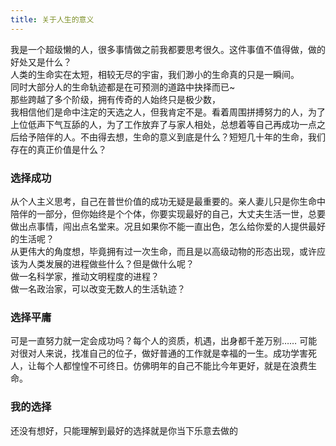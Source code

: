 ```yaml
---
title: 关于人生的意义
---
```

我是一个超级懒的人，很多事情做之前我都要思考很久。这件事值不值得做，做的好处又是什么？<br/>
人类的生命实在太短，相较无尽的宇宙，我们渺小的生命真的只是一瞬间。<br/>
同时大部分人的生命轨迹都是在可预测的道路中抉择而已~ <br/>
那些跨越了多个阶级，拥有传奇的人始终只是极少数，<br/>
我相信他们是命中注定的天选之人，但我肯定不是。看着周围拼搏努力的人，为了上位低声下气互舔的人，为了工作放弃了与家人相处，总想着等自己再成功一点之后给予陪伴的人。不由得去想，生命的意义到底是什么？短短几十年的生命，我们存在的真正价值是什么？<br/>

### 选择成功
从个人主义思考，自己在普世价值的成功无疑是最重要的。亲人妻儿只是你生命中陪伴的一部分，但你始终是个个体，你要实现最好的自己，大丈夫生活一世，总要做出点事情，闯出点名堂来。况且如果你不能一直出色，怎么给你爱的人提供最好的生活呢？<br/>
从更伟大的角度想，毕竟拥有过一次生命，而且是以高级动物的形态出现，或许应该为人类发展的进程做些什么？但是做什么呢？<br/>
做一名科学家，推动文明程度的进程？<br/>
做一名政治家，可以改变无数人的生活轨迹？


### 选择平庸
可是一直努力就一定会成功吗？每个人的资质，机遇，出身都千差万别…… 可能对很对人来说，找准自己的位子，做好普通的工作就是幸福的一生。成功学害死人，让每个人都惶惶不可终日。仿佛明年的自己不能比今年更好，就是在浪费生命。

### 我的选择
还没有想好，只能理解到最好的选择就是你当下乐意去做的